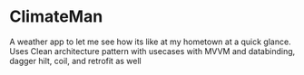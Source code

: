 # ClimateMan
A weather app to let me see how its like at my hometown at a quick glance. Uses Clean architecture pattern with usecases with MVVM and databinding, dagger hilt, coil, and retrofit as well
